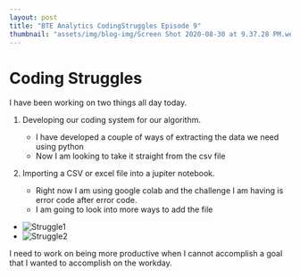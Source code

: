 ```yaml
---
layout: post
title: "BTE Analytics CodingStruggles Episode 9"
thumbnail: "assets/img/blog-img/Screen Shot 2020-08-30 at 9.37.28 PM.webp"
---
```


# Coding Struggles 

I have been working on two things all day today. 

1. Developing our coding system for our algorithm.
    - I have developed a couple of ways of extracting the data we need using python 
    - Now I am looking to take it straight from the csv file 

2. Importing a CSV or excel file into a jupiter notebook. 
    - Right now I am using google colab and the challenge I am having is error code after error code.
    - I am going to look into more ways to add the file 


  - ![Struggle1]({{site.url}}{{site.baseurl}}/assets/img/blog-img/Struggle1.webp?raw=true)
  - ![Struggle2]({{site.url}}{{site.baseurl}}/assets/img/blog-img/Struggle2.webp?raw=true)


I need to work on being more productive when I cannot accomplish a goal that I wanted to accomplish on the workday. 


